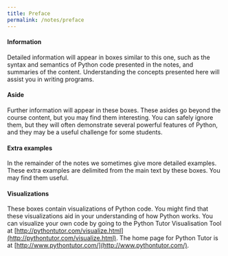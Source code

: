 ```yaml
---
title: Preface
permalink: /notes/preface
---
```


<div class="important">

#### Information

Detailed information will appear in boxes similar to this one, such as the syntax and semantics of Python code presented in the notes, and summaries of the content. Understanding the concepts presented here will assist you in writing programs.

</div>

<div class="aside">

#### Aside

Further information will appear in these boxes. These asides go beyond the course content, but you may find them interesting. You can safely ignore them, but they will often demonstrate several powerful features of Python, and they may be a useful challenge for some students.

</div>

<div class="extra">

#### Extra examples

In the remainder of the notes we sometimes give more detailed examples. These extra examples are delimited from the main text by these boxes. You may find them useful.

</div>

<div class="viz">

#### Visualizations

These boxes contain visualizations of Python code. You might find that these visualizations aid in your understanding of how Python works. You can visualize your own code by going to the Python Tutor Visualisation Tool at [http://pythontutor.com/visualize.html](http://pythontutor.com/visualize.html). The home page for Python Tutor is at [http://www.pythontutor.com/](http://www.pythontutor.com/).

</div>
